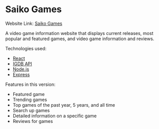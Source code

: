 # Saiko Games

Website Link: [Saiko Games](https://saiko-games.herokuapp.com/)

A video game information website that displays current releases, most popular and featured games, and video game information and reviews.

Technologies used:

- [React](https://reactjs.org/)
- [IGDB API](https://www.igdb.com/api)
- [Node.js](https://nodejs.org/en/)
- [Express](https://expressjs.com/)

Features in this version:

- Featured game
- Trending games
- Top games of the past year, 5 years, and all time
- Search up games
- Detailed information on a specific game
- Reviews for games
